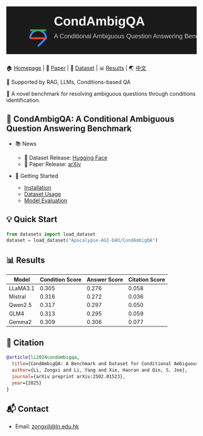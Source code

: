 # ![CondAmbigQA](./img/banner.svg)

🏠 [Homepage](https://github.com/innovation64/CondAmbigQA) | 📝 [Paper](https://arxiv.org/abs/2502.01523) | 🤗 [Dataset](https://huggingface.co/datasets/Apocalypse-AGI-DAO/CondAmbigQA) | 📊 [Results](#results) | 🌏 [中文](./README_zh.md)

🔄 Supported by RAG, LLMs, Conditions-based QA

💫 A novel benchmark for resolving ambiguous questions through conditions identification.

## 📌 CondAmbigQA: A Conditional Ambiguous Question Answering Benchmark

- 📚 News
  - 🎉 Dataset Release: [Hugging Face](https://huggingface.co/datasets/Apocalypse-AGI-DAO/CondAmbigQA)
  - 📄 Paper Release: [arXiv](https://arxiv.org/abs/2502.01523)

- 🚀 Getting Started
  - [Installation](#installation)
  - [Dataset Usage](#dataset-usage)
  - [Model Evaluation](#evaluation)

## 💡 Quick Start

```python
from datasets import load_dataset
dataset = load_dataset("Apocalypse-AGI-DAO/CondAmbigQA")
```

## 📊 Results 

| Model | Condition Score | Answer Score | Citation Score |
|-------|----------------|--------------|----------------|
| LLaMA3.1 | 0.305 | 0.276 | 0.058 |
| Mistral | 0.316 | 0.272 | 0.036 |
| Qwen2.5 | 0.317 | 0.297 | 0.050 |
| GLM4 | 0.313 | 0.295 | 0.059 |
| Gemma2 | 0.309 | 0.306 | 0.077 |

## 📖 Citation

```bibtex
@article{li2024condambigqa,
  title={CondAmbigQA: A Benchmark and Dataset for Conditional Ambiguous Question Answering},
  author={Li, Zongxi and Li, Yang and Xie, Haoran and Qin, S. Joe},
  journal={arXiv preprint arXiv:2502.01523},
  year={2025}
}
```

## 📬 Contact 

- Email: zongxili@ln.edu.hk
